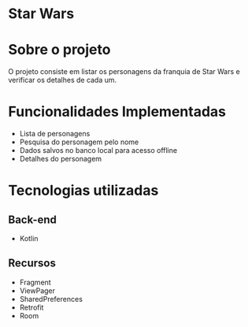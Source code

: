 # Star Wars

# Sobre o projeto

O projeto consiste em listar os personagens da franquia de Star Wars e verificar os detalhes de cada um.

# Funcionalidades Implementadas 
- Lista de personagens
- Pesquisa do personagem pelo nome
- Dados salvos no banco local para acesso offline
- Detalhes do personagem

# Tecnologias utilizadas

## Back-end
- Kotlin

## Recursos
- Fragment 
- ViewPager
- SharedPreferences
- Retrofit
- Room


